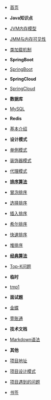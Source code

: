 - [首页](/)
- **Java知识点**
- [JVM内存模型](/java/jvm1)
- [JMM与内存可见性](/java/jmm)
- [类加载机制](/java/class)

- **SpringBoot**
- [SpringBoot](/springboot/)
- **SpringCloud**
- [SpringCloud](/springcloud/)
- **数据库**
- [MySQL](/database/mysql)
- **Redis**
- [基本介绍](/redis/)
- **设计模式**
- [单例模式](/pattern/singleton)
- [装饰器模式](/pattern/decorator)
- [代理模式](/pattern/proxy)
- **[排序算法](/algorithm/sort/)**
- [冒泡排序](/algorithm/sort/bubble-sort)
- [选择排序](/algorithm/sort/select-sort)
- [插入排序](/algorithm/sort/insert-sort)
- [希尔排序](/algorithm/sort/shell-sort)
- [快速排序](/algorithm/sort/quick-sort)
- [堆排序](/algorithm/sort/heap-sort)
- **[经典算法](/algorithm/)**
- [Top-K问题](/algorithm/top-k)
- **临时**
- [tmp1](/tmp/tmp1)
- **面试题**
- [金蝶](/interview/kingdee)
- [壹账通](/interview/oneconnectft)
- **技术文档**
- [Markdown语法](/markdown/)
- **其他**
- [项目地址](/project/)
- [项目设计模式](/project/pattern)
- [项目遇到的问题](/project/problem)
- [书签](/bookmark/)